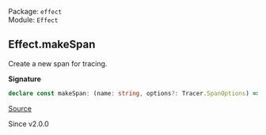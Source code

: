 Package: `effect`<br />
Module: `Effect`<br />

## Effect.makeSpan

Create a new span for tracing.

**Signature**

```ts
declare const makeSpan: (name: string, options?: Tracer.SpanOptions) => Effect<Tracer.Span>
```

[Source](https://github.com/Effect-TS/effect/tree/main/packages/effect/src/Effect.ts#L13026)

Since v2.0.0